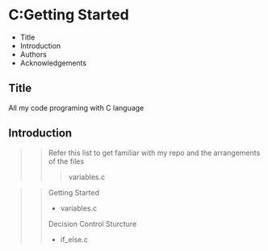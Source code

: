 # C:Getting Started

- Title 
- Introduction
- Authors
- Acknowledgements

## Title

 All my code programing with C language

## Introduction

>
>> Refer this list to get familiar with my repo and the arrangements of the files 
>>
>> > variables.c

>>  Getting Started
>> - variables.c
>> 
>>  Decision Control Sturcture
>> - if_else.c
>>

